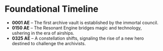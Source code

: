 # Foundational Timeline

- **0001 AE** – The first archive vault is established by the immortal council.
- **0150 AE** – The Resonant Engine bridges magic and technology, ushering in the era of airships.
- **0325 AE** – A constellation shifts, signaling the rise of a new hero destined to challenge the archivists.
